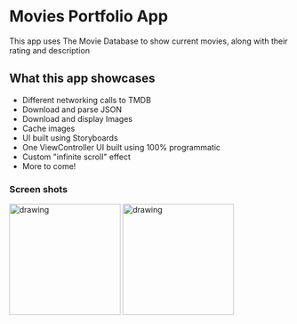 # Movies Portfolio App
This app uses The Movie Database to show current movies, along with their rating and description

## What this app showcases
* Different networking calls to TMDB
* Download and parse JSON
* Download and display Images
* Cache images
* UI built using Storyboards
* One ViewController UI built using 100% programmatic
* Custom "infinite scroll" effect
* More to come!

### Screen shots
<img src="Demo/movies1.PNG" alt="drawing" width="200"/> <img src="Demo/movies2.PNG" alt="drawing" width="200"/>

